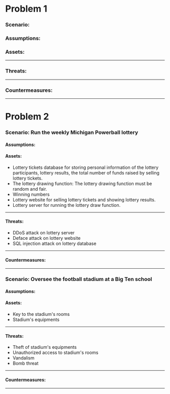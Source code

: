 # Problem 1

### Scenario:

### Assumptions:

### Assets:

---

### Threats:

---

### Countermeasures:

---

# Problem 2

### Scenario: Run the weekly Michigan Powerball lottery

#### Assumptions:

#### Assets:

-   Lottery tickets database for storing personal information of the lottery participants, lottery results, the total number of funds raised by selling lottery tickets.
-   The lottery drawing function: The lottery drawing function must be random and fair.
-   Winning numbers
-   Lottery website for selling lottery tickets and showing lottery results.
- Lottery server for running the lottery draw function.
---

#### Threats:

-   DDoS attack on lottery server
-   Deface attack on lottery website
-   SQL injection attack on lottery database

---

#### Countermeasures:

---

### Scenario: Oversee the football stadium at a Big Ten school

#### Assumptions:

#### Assets:

-   Key to the stadium's rooms
-   Stadium's equipments

---

#### Threats:

-   Theft of stadium's equipments
-   Unauthorized access to stadium's rooms
-   Vandalism
-   Bomb threat

---

#### Countermeasures:

---
